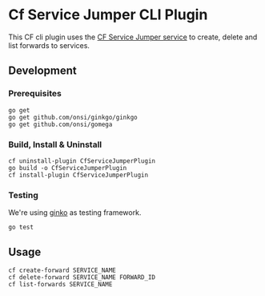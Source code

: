 # Cf Service Jumper CLI Plugin

This CF cli plugin uses the [CF Service Jumper service](https://github.com/a9hcp/cf_service_jumper)
to create, delete and list forwards to services.

## Development

### Prerequisites

```shell
go get
go get github.com/onsi/ginkgo/ginkgo
go get github.com/onsi/gomega
```

### Build, Install & Uninstall

```shell
cf uninstall-plugin CfServiceJumperPlugin  
go build -o CfServiceJumperPlugin
cf install-plugin CfServiceJumperPlugin  
```

### Testing

We're using [ginko](https://github.com/onsi/ginkgo) as testing framework.
 ```shell
go test
```

## Usage
```shell
cf create-forward SERVICE_NAME
cf delete-forward SERVICE_NAME FORWARD_ID
cf list-forwards SERVICE_NAME
```
